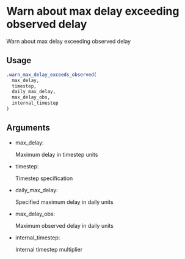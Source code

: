 # Warn about max delay exceeding observed delay

Warn about max delay exceeding observed delay

## Usage

``` r
.warn_max_delay_exceeds_observed(
  max_delay,
  timestep,
  daily_max_delay,
  max_delay_obs,
  internal_timestep
)
```

## Arguments

- max_delay:

  Maximum delay in timestep units

- timestep:

  Timestep specification

- daily_max_delay:

  Specified maximum delay in daily units

- max_delay_obs:

  Maximum observed delay in daily units

- internal_timestep:

  Internal timestep multiplier
